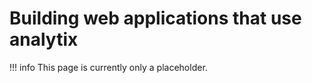 # Building web applications that use analytix

!!! info
    This page is currently only a placeholder.
